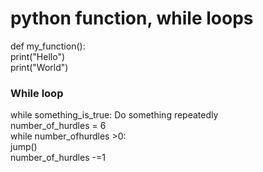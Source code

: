 # python function, while loops
<div>
def my_function():<br>
    print("Hello")<br>
    print("World")<br>
 </div>

 ### While loop
 <div> 
 while something_is_true:
    Do something repeatedly<br>
 </div>

 <div>  
 number_of_hurdles = 6<br>
 while number_ofhurdles >0:<br>
    jump()<br>
    number_of_hurdles -=1<br>
</div>

